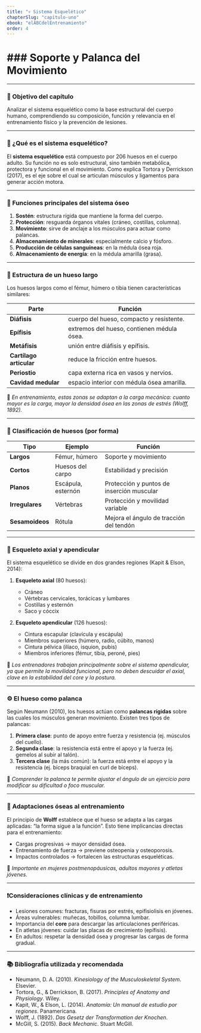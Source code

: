 ```yaml
---
title: "💀 Sistema Esquelético"
chapterSlug: "capitulo-uno"
ebook: "elABCdelEntrenamiento"
order: 4
---
```


# ### Soporte y Palanca del Movimiento

---

### 🎯 Objetivo del capítulo

Analizar el sistema esquelético como la base estructural del cuerpo humano, comprendiendo su composición, función y relevancia en el entrenamiento físico y la prevención de lesiones.

---

### 🦴 ¿Qué es el sistema esquelético?

El **sistema esquelético** está compuesto por 206 huesos en el cuerpo adulto. Su función no es solo estructural, sino también metabólica, protectora y funcional en el movimiento. Como explica Tortora y Derrickson (2017), es el eje sobre el cual se articulan músculos y ligamentos para generar acción motora.

---

### 🧩 Funciones principales del sistema óseo

1. **Sostén**: estructura rígida que mantiene la forma del cuerpo.  
2. **Protección**: resguarda órganos vitales (cráneo, costillas, columna).  
3. **Movimiento**: sirve de anclaje a los músculos para actuar como palancas.  
4. **Almacenamiento de minerales**: especialmente calcio y fósforo.  
5. **Producción de células sanguíneas**: en la médula ósea roja.  
6. **Almacenamiento de energía**: en la médula amarilla (grasa).

---

### 🧱 Estructura de un hueso largo

Los huesos largos como el fémur, húmero o tibia tienen características similares:

| Parte                | Función                                  |
|----------------------|-------------------------------------------|
| **Diáfisis**         | cuerpo del hueso, compacto y resistente. |
| **Epífisis**         | extremos del hueso, contienen médula ósea. |
| **Metáfisis**        | unión entre diáfisis y epífisis.         |
| **Cartílago articular** | reduce la fricción entre huesos.     |
| **Periostio**        | capa externa rica en vasos y nervios.    |
| **Cavidad medular**  | espacio interior con médula ósea amarilla. |

📌 *En entrenamiento, estas zonas se adaptan a la carga mecánica: cuanto mayor es la carga, mayor la densidad ósea en las zonas de estrés (Wolff, 1892).*

---

### 🧠 Clasificación de huesos (por forma)

| Tipo            | Ejemplo             | Función                                   |
|-----------------|----------------------|-------------------------------------------|
| **Largos**      | Fémur, húmero        | Soporte y movimiento                      |
| **Cortos**      | Huesos del carpo     | Estabilidad y precisión                   |
| **Planos**      | Escápula, esternón   | Protección y puntos de inserción muscular |
| **Irregulares** | Vértebras            | Protección y movilidad variable           |
| **Sesamoideos** | Rótula               | Mejora el ángulo de tracción del tendón   |

---

### 🧍 Esqueleto axial y apendicular

El sistema esquelético se divide en dos grandes regiones (Kapit & Elson, 2014):

1. **Esqueleto axial** (80 huesos):
    - Cráneo  
    - Vértebras cervicales, torácicas y lumbares  
    - Costillas y esternón  
    - Saco y cóccix

2. **Esqueleto apendicular** (126 huesos):
    - Cintura escapular (clavícula y escápula)  
    - Miembros superiores (húmero, radio, cúbito, manos)  
    - Cintura pélvica (ilíaco, isquion, pubis)  
    - Miembros inferiores (fémur, tibia, peroné, pies)

📌 *Los entrenadores trabajan principalmente sobre el sistema apendicular, ya que permite la movilidad funcional, pero no deben descuidar el axial, clave en la estabilidad del core y la postura.*

---

### ⚙️ El hueso como palanca

Según Neumann (2010), los huesos actúan como **palancas rígidas** sobre las cuales los músculos generan movimiento. Existen tres tipos de palancas:

1. **Primera clase**: punto de apoyo entre fuerza y resistencia (ej. músculos del cuello).  
2. **Segunda clase**: la resistencia está entre el apoyo y la fuerza (ej. gemelos al subir al talón).  
3. **Tercera clase** (la más común): la fuerza está entre el apoyo y la resistencia (ej. bíceps braquial en curl de bíceps).

🔧 *Comprender la palanca te permite ajustar el ángulo de un ejercicio para modificar su dificultad o foco muscular.*

---

### 🦾 Adaptaciones óseas al entrenamiento

El principio de **Wolff** establece que el hueso se adapta a las cargas aplicadas: “la forma sigue a la función”. Esto tiene implicancias directas para el entrenamiento:

- Cargas progresivas → mayor densidad ósea.  
- Entrenamiento de fuerza → previene osteopenia y osteoporosis.  
- Impactos controlados → fortalecen las estructuras esqueléticas.

📍 *Importante en mujeres postmenopáusicas, adultos mayores y atletas jóvenes.*

---

### ❗Consideraciones clínicas y de entrenamiento

- Lesiones comunes: fracturas, fisuras por estrés, epifisiolisis en jóvenes.  
- Áreas vulnerables: muñecas, tobillos, columna lumbar.  
- Importancia del **core** para descargar las articulaciones periféricas.  
- En atletas jóvenes: cuidar las placas de crecimiento (epífisis).  
- En adultos: respetar la densidad ósea y progresar las cargas de forma gradual.

---

### 📚 Bibliografía utilizada y recomendada

- Neumann, D. A. (2010). *Kinesiology of the Musculoskeletal System*. Elsevier.  
- Tortora, G., & Derrickson, B. (2017). *Principles of Anatomy and Physiology*. Wiley.  
- Kapit, W., & Elson, L. (2014). *Anatomía: Un manual de estudio por regiones*. Panamericana.  
- Wolff, J. (1892). *Das Gesetz der Transformation der Knochen*.  
- McGill, S. (2015). *Back Mechanic*. Stuart McGill.
